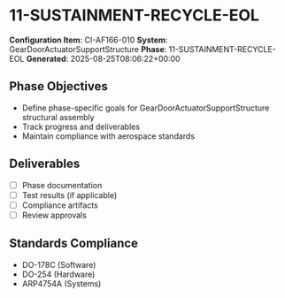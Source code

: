 # 11-SUSTAINMENT-RECYCLE-EOL

**Configuration Item**: CI-AF166-010
**System**: GearDoorActuatorSupportStructure
**Phase**: 11-SUSTAINMENT-RECYCLE-EOL
**Generated**: 2025-08-25T08:06:22+00:00

## Phase Objectives
- Define phase-specific goals for GearDoorActuatorSupportStructure structural assembly
- Track progress and deliverables
- Maintain compliance with aerospace standards

## Deliverables
- [ ] Phase documentation
- [ ] Test results (if applicable)
- [ ] Compliance artifacts
- [ ] Review approvals

## Standards Compliance
- DO-178C (Software)
- DO-254 (Hardware)
- ARP4754A (Systems)

